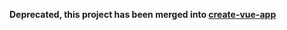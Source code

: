**Deprecated, this project has been merged into [create-vue-app](https://github.com/egoist/create-vue-app)**
